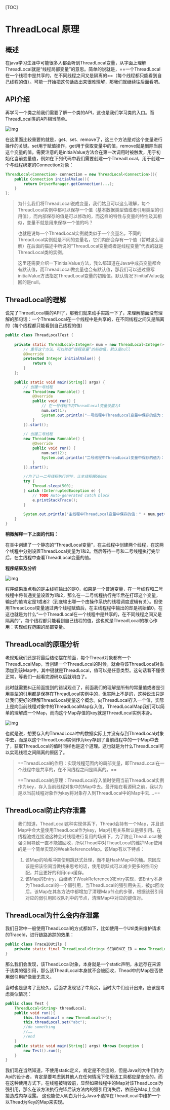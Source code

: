 [TOC]

# ThreadLocal 原理

## 概述

在java学习生涯中可能很多人都会听到ThreadLocal变量，从字面上理解ThreadLocal就是“线程局部变量”的意思。简单的说就是，==一个ThreadLocal在一个线程中是共享的，在不同线程之间又是隔离的==（每个线程都只能看到自己线程的值）。可能一开始把这句话放出来很难理解，那我们就继续往后面看吧。

## API介绍

再学习一个类之前我们需要了解一个类的API，这也是我们学习类的入口。而ThreadLocal类的API相当简单。

![img](https://img-blog.csdnimg.cn/20190102094342330.png?x-oss-process=image/watermark,type_ZmFuZ3poZW5naGVpdGk,shadow_10,text_aHR0cHM6Ly9ibG9nLmNzZG4ubmV0L3RpYW5qaW5kb25nMDgwNA==,size_16,color_FFFFFF,t_70)

在这里面比较重要的就是，get、set、remove了，这三个方法是对这个变量进行操作的关键。set用于赋值操作，get用于获取变量中的值，remove就是删除当前这个变量的值。需要注意的是initialValue方法会在第一次调用时被触发，用于初始化当前变量值，例如在下列代码中我们需要创建一个ThreadLocal<Connection>，用于创建一个与线程绑定的Connection对象：

```java
ThreadLocal<Connection> connection = new ThreadLocal<Connection>(){
    public Connection initialValue(){
        return DriverManager.getConnection(...);
    }
};
```

> 为什么我们将ThreadLocal说成变量，我们姑且可以这么理解，每个ThreadLocal实例中都可以保存一个值（基本数据类型值或者引用类型的引用值），而内部保存的值是可以修改的，而这样的特性与变量的特性及其相似，变量不就是用来保存一个值的吗？
>
> 也就是说每一个ThreadLocal实例就类似于一个变量名，不同的ThreadLocal实例就是不同的变量名，它们内部会存有一个值（暂时这么理解）在后面的描述中所说的“ThreadLocal变量或者是线程变量”代表的就是ThreadLocal类的实例。
>
> 这里还需要介绍一下initialValue方法，我么都知道在Java中成员变量都会有默认值，而ThreadLocal做变量也会有默认值，那我们可以通过重写initialValue方法指定ThreadLocal变量的初始值。默认情况下initialValue返回的是null。

## ThreadLocal的理解

说完了ThreadLocal类的API了，那我们就来动手实践一下了，来理解前面没有理解的那句话：一个ThreadLocal在一个线程中是共享的，在不同线程之间又是隔离的（每个线程都只能看到自己线程的值）

```java
public class ThreadLocalTest {
 
	private static ThreadLocal<Integer> num = new ThreadLocal<Integer>() {
		// 重写这个方法，可以修改“线程变量”的初始值，默认是null
		@Override
		protected Integer initialValue() {
			return 0;
		}
	};
 
	public static void main(String[] args) {
		// 创建一号线程
		new Thread(new Runnable() {
			@Override
			public void run() {
				// 在一号线程中将ThreadLocal变量设置为1
				num.set(1);
				System.out.println("一号线程中ThreadLocal变量中保存的值为：" + num.get());
			}
		}).start();
 
		// 创建二号线程
		new Thread(new Runnable() {
			@Override
			public void run() {
				num.set(2);
				System.out.println("二号线程中ThreadLocal变量中保存的值为：" + num.get());
			}
		}).start();
 
		//为了让一二号线程执行完毕，让主线程睡500ms
		try {
			Thread.sleep(500);
		} catch (InterruptedException e) {
			// TODO Auto-generated catch block
			e.printStackTrace();
		}
		
		System.out.println("主线程中ThreadLocal变量中保存的值：" + num.get());
	}
}
```

**稍微解释一下上面的代码：**

在类中创建了一个静态的“ThreadLocal变量”，在主线程中创建两个线程，在这两个线程中分别设置ThreadLocal变量为1和2。然后等待一号和二号线程执行完毕后，在主线程中查看ThreadLocal变量的值。

**程序结果及分析**

![img](https://img-blog.csdnimg.cn/20190102100906847.png)

程序结果重点看的是主线程输出的是0，如果是一个普通变量，在一号线程和二号线程中将普通变量设置为1和2，那么在一二号线程执行完毕后在打印这个变量，输出的值肯定是1或者2（到底输出哪一个由操作系统的线程调度逻辑有关）。但使用ThreadLocal变量通过两个线程赋值后，在主线程程中输出的却是初始值0。在这也就是为什么“一个ThreadLocal在一个线程中是共享的，在不同线程之间又是隔离的”，每个线程都只能看到自己线程的值，这也就是ThreadLocal的核心作用：实现线程范围的局部变量。

## **ThreadLocal的原理分析**

 老规矩我们还是将最后结论摆在前面，每个Thread对象都有一个ThreadLocalMap，当创建一个ThreadLocal的时候，就会将该ThreadLocal对象添加到该Map中，其中键就是ThreadLocal，值可以是任意类型。这句话看不懂很正常，等我们一起看完源码以后就明白了。

此时就需要纠正前面提到的错误观点了，前面我们的理解是所有的常量值或者是引用类型的引用都是保存在ThreadLocal实例中的，但实际上不是的，这种说法只是让我们更好的理解ThreadLocal变量这个概念。向ThreadLocal存入一个值，实际上是向当前线程对象中的ThreadLocalMap存入值，ThreadLocalMap我们可以简单的理解成一个Map，而向这个Map存值的key就是ThreadLocal实例本身。

![img](https://img-blog.csdnimg.cn/20190102103356116.png?x-oss-process=image/watermark,type_ZmFuZ3poZW5naGVpdGk,shadow_10,text_aHR0cHM6Ly9ibG9nLmNzZG4ubmV0L3RpYW5qaW5kb25nMDgwNA==,size_16,color_FFFFFF,t_70)

也就是说，想要存入的ThreadLocal中的数据实际上并没有存到ThreadLocal对象中去，而是以这个ThreadLocal实例作为key存到了当前线程中的一个Map中去了，获取ThreadLocal的值时同样也是这个道理。这也就是为什么ThreadLocal可以实现线程之间隔离的原因了。

> ==ThreadLocal的作用：实现线程范围内的局部变量，即ThreadLocal在一个线程中是共享的，在不同线程之间是隔离的。==
>
> ==ThreadLocal的原理：ThreadLocal存入值时使用当前ThreadLocal实例作为key，存入当前线程对象中的Map中去。最开始在看源码之前，我以为是以当前线程对象作为key将对象存入到ThreadLocal中的Map中去....==

## ThreadLocal防止内存泄露

> 我们知道，TheadLocal这种实现体系下，Thread会持有一个Map，并且该Map中会大量使用TheadLocal作为key，Map引用关系默认是强引用。在线程池或连接池这种会对线程进行复用的场景下，为了防止TheadLocal被强引用导致一直不能被回收，所以Thead中对TheadLocal的维护Map使用的是一个简单实现的WeakReferenceMap。该Map有以下特点：
>
> 1. 该Map的哈希冲突使用跳跃式处理，而不是HashMap中的桶。原因应该是把该空间当做栈来思考的话，使用跳跃式可以减少更多的空间分配，并且更好的利用cpu缓存。
> 2. 该Map的Entry，由继承了WeakReference的Entry实现，该Entry本身为TheadLocal的一个弱引用，当TheadLocal的强引用失去，被gc回收后。该Map在其各方法中都增加了清理Map节点的步骤，根据该弱引用对应的弱引用回收队列中的节点，清理Map中对应的键值对。

## ThreadLocal为什么会内存泄露

我们日常中一般使用TheadLocal的方式都如下，比如使用一个Util类来维护请求的TraceId，进行链路追踪的效果：

```java
public class TraceIDUtils {
	private static final ThreadLocal<String> SEQUENCE_ID = new ThreadLocal<String>();
}
```

那么我们会发现，该TheadLocal对象，本身就是一个static声明，永远存在来源于该类的强引用，那么该TheadLocal本身就不会被回收，Thead中的Map是否使用弱引用好像毫无意义。

当时也是思考了比较久，后面才发现钻了牛角尖，当时大牛们设计出来，应该是考虑类似情况：

```java
public class Test {
    ThreadLocal<String> threadLocal;
    public void run(){
        this.threadLocal = new ThreadLocal<>();
        this.threadLocal.set("abc");
        //do something
        //……
        //end
    }
    public static void main(String[] args) throws Exception {
        new Test().run();
    }
}
```

我们现在当然知道，不使用static定义，肯定是不合适的，但是Java的大牛们作为Api的设计者，肯定是要考虑到其他人在任何情况下使用该工具都应是安全的。而在这种使用方式下，在线程被销毁前，显然如果线程中的Map对该TheadLocal为强引用，那么在该方法执行完毕后该方法内的强引用消失后，依旧在Map上会直接造成内存泄露。
这也能使人明白为什么Java不选择在TheadLocal中维护一个以Thead为Key的Map来实现。